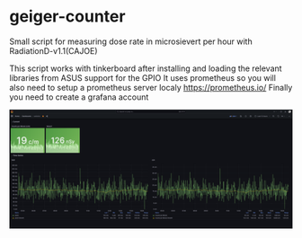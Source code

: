 # geiger-counter
Small script for measuring dose rate in microsievert per hour with RadiationD-v1.1(CAJOE)

This script works with tinkerboard after installing and loading the relevant libraries from ASUS support for the GPIO
It uses prometheus so you will also need to setup a prometheus server localy https://prometheus.io/
Finally you need to create a grafana account

![Alt text](https://github.com/sedzinfo/geiger-counter/blob/main/grafana.png)
